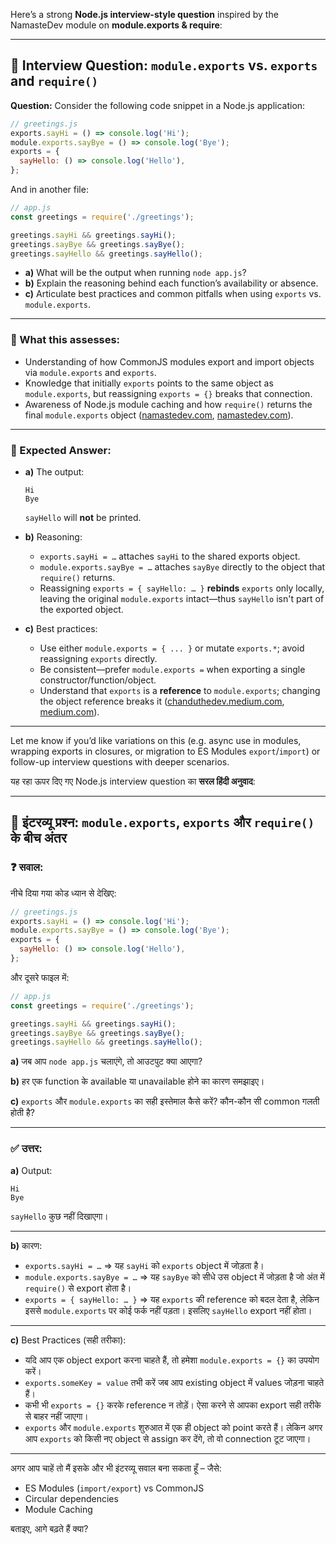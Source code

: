 Here’s a strong **Node.js interview-style question** inspired by the NamasteDev module on **module.exports & require**:

---

## 🚀 Interview Question: `module.exports` vs. `exports` and `require()`

**Question:**
Consider the following code snippet in a Node.js application:

```js
// greetings.js
exports.sayHi = () => console.log('Hi');
module.exports.sayBye = () => console.log('Bye');
exports = {
  sayHello: () => console.log('Hello'),
};
```

And in another file:

```js
// app.js
const greetings = require('./greetings');

greetings.sayHi && greetings.sayHi();
greetings.sayBye && greetings.sayBye();
greetings.sayHello && greetings.sayHello();
```

* **a)** What will be the output when running `node app.js`?
* **b)** Explain the reasoning behind each function’s availability or absence.
* **c)** Articulate best practices and common pitfalls when using `exports` vs. `module.exports`.

---

### 🧠 What this assesses:

* Understanding of how CommonJS modules export and import objects via `module.exports` and `exports`.
* Knowledge that initially `exports` points to the same object as `module.exports`, but reassigning `exports = {}` breaks that connection.
* Awareness of Node.js module caching and how `require()` returns the final `module.exports` object ([namastedev.com][1], [namastedev.com][2]).

---

### 📝 Expected Answer:

* **a)** The output:

  ```
  Hi
  Bye
  ```

  `sayHello` will **not** be printed.
* **b)** Reasoning:

  * `exports.sayHi = …` attaches `sayHi` to the shared exports object.
  * `module.exports.sayBye = …` attaches `sayBye` directly to the object that `require()` returns.
  * Reassigning `exports = { sayHello: … }` **rebinds** `exports` only locally, leaving the original `module.exports` intact—thus `sayHello` isn't part of the exported object.
* **c)** Best practices:

  * Use either `module.exports = { ... }` or mutate `exports.*`; avoid reassigning `exports` directly.
  * Be consistent—prefer `module.exports =` when exporting a single constructor/function/object.
  * Understand that `exports` is a **reference** to `module.exports`; changing the object reference breaks it ([chanduthedev.medium.com][3], [medium.com][4]).

---

Let me know if you’d like variations on this (e.g. async use in modules, wrapping exports in closures, or migration to ES Modules `export`/`import`) or follow-up interview questions with deeper scenarios.

[1]: https://namastedev.com/learn/namaste-node?utm_source=chatgpt.com "Learn Backend from Scratch to Advanced - Namaste Node.js"
[2]: https://namastedev.com/blog/building-a-portfolio-in-react-11/?utm_source=chatgpt.com "Building a Portfolio in React - NamasteDev Blogs"
[3]: https://chanduthedev.medium.com/module-exports-vs-require-vs-import-vs-export-in-javascript-b9f2605876f1?utm_source=chatgpt.com "module.exports vs require vs import vs export in JavaScript"
[4]: https://medium.com/%40uyanhewagetr/node-js-interview-questions-and-answers-a-comprehensive-guide-eb35411773e2?utm_source=chatgpt.com "Node.js Interview Questions and Answers — A Comprehensive Guide"


यह रहा ऊपर दिए गए Node.js interview question का **सरल हिंदी अनुवाद**:

---

## 🧪 इंटरव्यू प्रश्न: `module.exports`, `exports` और `require()` के बीच अंतर

### ❓ सवाल:

नीचे दिया गया कोड ध्यान से देखिए:

```js
// greetings.js
exports.sayHi = () => console.log('Hi');
module.exports.sayBye = () => console.log('Bye');
exports = {
  sayHello: () => console.log('Hello'),
};
```

और दूसरे फाइल में:

```js
// app.js
const greetings = require('./greetings');

greetings.sayHi && greetings.sayHi();
greetings.sayBye && greetings.sayBye();
greetings.sayHello && greetings.sayHello();
```

**a)** जब आप `node app.js` चलाएंगे, तो आउटपुट क्या आएगा?

**b)** हर एक function के available या unavailable होने का कारण समझाइए।

**c)** `exports` और `module.exports` का सही इस्तेमाल कैसे करें? कौन-कौन सी common गलती होती है?

---

### ✅ उत्तर:

**a)** Output:

```
Hi
Bye
```

`sayHello` कुछ नहीं दिखाएगा।

---

**b)** कारण:

* `exports.sayHi = …` ⇒ यह `sayHi` को `exports` object में जोड़ता है।
* `module.exports.sayBye = …` ⇒ यह `sayBye` को सीधे उस object में जोड़ता है जो अंत में `require()` से export होता है।
* `exports = { sayHello: … }` ⇒ यह `exports` की reference को बदल देता है, लेकिन इससे `module.exports` पर कोई फर्क नहीं पड़ता। इसलिए `sayHello` export नहीं होता।

---

**c)** Best Practices (सही तरीका):

* यदि आप एक object export करना चाहते हैं, तो हमेशा `module.exports = {}` का उपयोग करें।
* `exports.someKey = value` तभी करें जब आप existing object में values जोड़ना चाहते हैं।
* कभी भी `exports = {}` करके reference न तोड़ें। ऐसा करने से आपका export सही तरीके से बाहर नहीं जाएगा।
* `exports` और `module.exports` शुरुआत में एक ही object को point करते हैं। लेकिन अगर आप `exports` को किसी नए object से assign कर देंगे, तो वो connection टूट जाएगा।

---

अगर आप चाहें तो मैं इसके और भी इंटरव्यू सवाल बना सकता हूँ – जैसे:

* ES Modules (`import/export`) vs CommonJS
* Circular dependencies
* Module Caching

बताइए, आगे बढ़ते हैं क्या?
